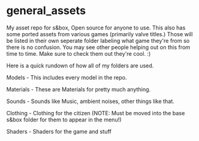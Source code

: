 # general_assets
My asset repo for s&amp;box, Open source for anyone to use. This also has some ported assets from various games (primarily valve titles.) Those will be listed in their own seperate folder labeling what game they're from so there is no confusion. You may see other people helping out on this from time to time. Make sure to check them out they're cool. :)

Here is a quick rundown of how all of my folders are used.

Models - This includes every model in the repo.

Materials - These are Materials for pretty much anything.

Sounds - Sounds like Music, ambient noises, other things like that.

Clothing - Clothing for the citizen (NOTE: Must be moved into the base s&box folder for them to appear in the menu!)

Shaders - Shaders for the game and stuff
